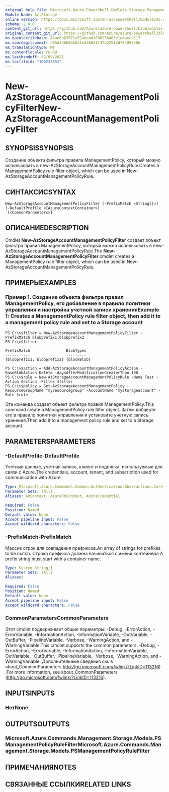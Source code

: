 ```yaml
---
external help file: Microsoft.Azure.PowerShell.Cmdlets.Storage.Management.dll-Help.xml
Module Name: Az.Storage
online version: https://docs.microsoft.com/en-us/powershell/module/Az.storage/new-Azstorageaccountmanagementpolicyfilter
schema: 2.0.0
content_git_url: https://github.com/Azure/azure-powershell/blob/master/src/Storage/Storage.Management/help/New-AzStorageAccountManagementPolicyFilter.md
original_content_git_url: https://github.com/Azure/azure-powershell/blob/master/src/Storage/Storage.Management/help/New-AzStorageAccountManagementPolicyFilter.md
ms.openlocfilehash: 48ae8b87671e52abe4d109025048fe1e4aeca117
ms.sourcegitcommit: c05d3d669b5631e526841f47b22513d78495350b
ms.translationtype: MT
ms.contentlocale: ru-RU
ms.lasthandoff: 02/09/2021
ms.locfileid: "100232553"
---
```

# <span data-ttu-id="56ff8-101">New-AzStorageAccountManagementPolicyFilter</span><span class="sxs-lookup"><span data-stu-id="56ff8-101">New-AzStorageAccountManagementPolicyFilter</span></span>

## <span data-ttu-id="56ff8-102">SYNOPSIS</span><span class="sxs-lookup"><span data-stu-id="56ff8-102">SYNOPSIS</span></span>
<span data-ttu-id="56ff8-103">Создание объекта фильтра правила ManagementPolicy, который можно использовать в new-AzStorageAccountManagementPolicyRule.</span><span class="sxs-lookup"><span data-stu-id="56ff8-103">Creates a ManagementPolicy rule filter object, which can be used in New-AzStorageAccountManagementPolicyRule.</span></span>

## <span data-ttu-id="56ff8-104">СИНТАКСИС</span><span class="sxs-lookup"><span data-stu-id="56ff8-104">SYNTAX</span></span>

```
New-AzStorageAccountManagementPolicyFilter [-PrefixMatch <String[]>] [-DefaultProfile <IAzureContextContainer>]
 [<CommonParameters>]
```

## <span data-ttu-id="56ff8-105">ОПИСАНИЕ</span><span class="sxs-lookup"><span data-stu-id="56ff8-105">DESCRIPTION</span></span>
<span data-ttu-id="56ff8-106">Cmdlet **New-AzStorageAccountManagementPolicyFilter** создает объект фильтра правил ManagementPolicy, который можно использовать в new-AzStorageAccountManagementPolicyRule.</span><span class="sxs-lookup"><span data-stu-id="56ff8-106">The **New-AzStorageAccountManagementPolicyFilter** cmdlet creates a ManagementPolicy rule filter object, which can be used in New-AzStorageAccountManagementPolicyRule.</span></span>

## <span data-ttu-id="56ff8-107">ПРИМЕРЫ</span><span class="sxs-lookup"><span data-stu-id="56ff8-107">EXAMPLES</span></span>

### <span data-ttu-id="56ff8-108">Пример 1. Создание объекта фильтра правил ManagementPolicy, его добавление в правило политики управления и настройка учетной записи хранения</span><span class="sxs-lookup"><span data-stu-id="56ff8-108">Example 1: Creates a ManagementPolicy rule filter object, then add it to a management policy rule and set to a Storage account</span></span>
```
PS C:\>$filter = New-AzStorageAccountManagementPolicyFilter -PrefixMatch blobprefix1,blobprefix2
PS C:\>$filter 

PrefixMatch                BlobTypes  
-----------                ---------  
{blobprefix1, blobprefix2} {blockBlob}

PS C:\>$action = Add-AzStorageAccountManagementPolicyAction -BaseBlobAction Delete -daysAfterModificationGreaterThan 100
PS C:\>$rule = New-AzStorageAccountManagementPolicyRule -Name Test -Action $action -Filter $filter
PS C:\>$policy = Set-AzStorageAccountManagementPolicy -ResourceGroupName "myresourcegroup" -AccountName "mystorageaccount" -Rule $rule
```

<span data-ttu-id="56ff8-109">Эта команда создает объект фильтра правил ManagementPolicy.</span><span class="sxs-lookup"><span data-stu-id="56ff8-109">This command create a ManagementPolicy rule filter object.</span></span> <span data-ttu-id="56ff8-110">Затем добавьте его в правило политики управления и установите учетную запись хранения.</span><span class="sxs-lookup"><span data-stu-id="56ff8-110">Then add it to a management policy rule and set to a Storage account.</span></span>

## <span data-ttu-id="56ff8-111">PARAMETERS</span><span class="sxs-lookup"><span data-stu-id="56ff8-111">PARAMETERS</span></span>

### <span data-ttu-id="56ff8-112">-DefaultProfile</span><span class="sxs-lookup"><span data-stu-id="56ff8-112">-DefaultProfile</span></span>
<span data-ttu-id="56ff8-113">Учетные данные, учетная запись, клиент и подписка, используемые для связи с Azure.</span><span class="sxs-lookup"><span data-stu-id="56ff8-113">The credentials, account, tenant, and subscription used for communication with Azure.</span></span>

```yaml
Type: Microsoft.Azure.Commands.Common.Authentication.Abstractions.Core.IAzureContextContainer
Parameter Sets: (All)
Aliases: AzContext, AzureRmContext, AzureCredential

Required: False
Position: Named
Default value: None
Accept pipeline input: False
Accept wildcard characters: False
```

### <span data-ttu-id="56ff8-114">-PrefixMatch</span><span class="sxs-lookup"><span data-stu-id="56ff8-114">-PrefixMatch</span></span>
<span data-ttu-id="56ff8-115">Массив строк для совпадения префиксов.</span><span class="sxs-lookup"><span data-stu-id="56ff8-115">An array of strings for prefixes to be match.</span></span>
<span data-ttu-id="56ff8-116">Строка префикса должна начинаться с имени контейнера.</span><span class="sxs-lookup"><span data-stu-id="56ff8-116">A prefix string must start with a container name.</span></span>

```yaml
Type: System.String[]
Parameter Sets: (All)
Aliases:

Required: False
Position: Named
Default value: None
Accept pipeline input: False
Accept wildcard characters: False
```

### <span data-ttu-id="56ff8-117">CommonParameters</span><span class="sxs-lookup"><span data-stu-id="56ff8-117">CommonParameters</span></span>
<span data-ttu-id="56ff8-118">Этот cmdlet поддерживает общие параметры: -Debug, -ErrorAction, -ErrorVariable, -InformationAction, -InformationVariable, -OutVariable, -OutBuffer, -PipelineVariable, -Verbose, -WarningAction, and -WarningVariable.</span><span class="sxs-lookup"><span data-stu-id="56ff8-118">This cmdlet supports the common parameters: -Debug, -ErrorAction, -ErrorVariable, -InformationAction, -InformationVariable, -OutVariable, -OutBuffer, -PipelineVariable, -Verbose, -WarningAction, and -WarningVariable.</span></span> <span data-ttu-id="56ff8-119">Дополнительные сведения см. в about_CommonParameters http://go.microsoft.com/fwlink/?LinkID=113216) .</span><span class="sxs-lookup"><span data-stu-id="56ff8-119">For more information, see about_CommonParameters (http://go.microsoft.com/fwlink/?LinkID=113216).</span></span>

## <span data-ttu-id="56ff8-120">INPUTS</span><span class="sxs-lookup"><span data-stu-id="56ff8-120">INPUTS</span></span>

### <span data-ttu-id="56ff8-121">Нет</span><span class="sxs-lookup"><span data-stu-id="56ff8-121">None</span></span>

## <span data-ttu-id="56ff8-122">OUTPUTS</span><span class="sxs-lookup"><span data-stu-id="56ff8-122">OUTPUTS</span></span>

### <span data-ttu-id="56ff8-123">Microsoft.Azure.Commands.Management.Storage.Models.PSManagementPolicyRuleFilter</span><span class="sxs-lookup"><span data-stu-id="56ff8-123">Microsoft.Azure.Commands.Management.Storage.Models.PSManagementPolicyRuleFilter</span></span>

## <span data-ttu-id="56ff8-124">ПРИМЕЧАНИЯ</span><span class="sxs-lookup"><span data-stu-id="56ff8-124">NOTES</span></span>

## <span data-ttu-id="56ff8-125">СВЯЗАННЫЕ ССЫЛКИ</span><span class="sxs-lookup"><span data-stu-id="56ff8-125">RELATED LINKS</span></span>
